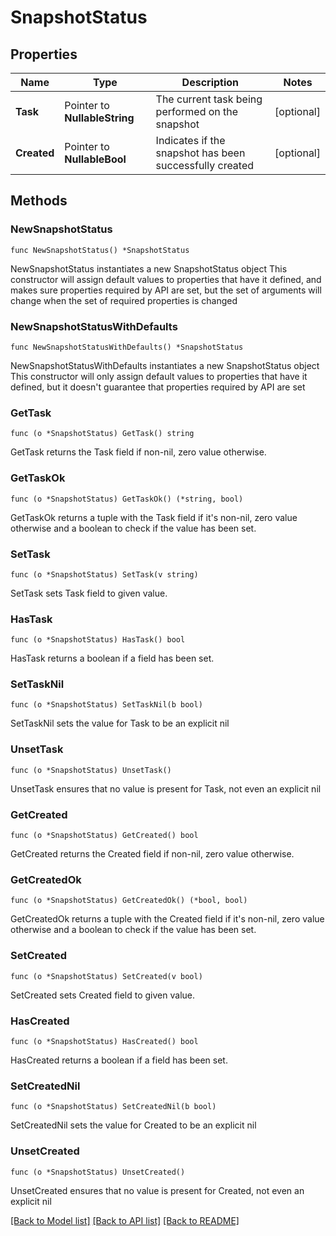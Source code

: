 # SnapshotStatus

## Properties

Name | Type | Description | Notes
------------ | ------------- | ------------- | -------------
**Task** | Pointer to **NullableString** | The current task being performed on the snapshot | [optional] 
**Created** | Pointer to **NullableBool** | Indicates if the snapshot has been successfully created | [optional] 

## Methods

### NewSnapshotStatus

`func NewSnapshotStatus() *SnapshotStatus`

NewSnapshotStatus instantiates a new SnapshotStatus object
This constructor will assign default values to properties that have it defined,
and makes sure properties required by API are set, but the set of arguments
will change when the set of required properties is changed

### NewSnapshotStatusWithDefaults

`func NewSnapshotStatusWithDefaults() *SnapshotStatus`

NewSnapshotStatusWithDefaults instantiates a new SnapshotStatus object
This constructor will only assign default values to properties that have it defined,
but it doesn't guarantee that properties required by API are set

### GetTask

`func (o *SnapshotStatus) GetTask() string`

GetTask returns the Task field if non-nil, zero value otherwise.

### GetTaskOk

`func (o *SnapshotStatus) GetTaskOk() (*string, bool)`

GetTaskOk returns a tuple with the Task field if it's non-nil, zero value otherwise
and a boolean to check if the value has been set.

### SetTask

`func (o *SnapshotStatus) SetTask(v string)`

SetTask sets Task field to given value.

### HasTask

`func (o *SnapshotStatus) HasTask() bool`

HasTask returns a boolean if a field has been set.

### SetTaskNil

`func (o *SnapshotStatus) SetTaskNil(b bool)`

 SetTaskNil sets the value for Task to be an explicit nil

### UnsetTask
`func (o *SnapshotStatus) UnsetTask()`

UnsetTask ensures that no value is present for Task, not even an explicit nil
### GetCreated

`func (o *SnapshotStatus) GetCreated() bool`

GetCreated returns the Created field if non-nil, zero value otherwise.

### GetCreatedOk

`func (o *SnapshotStatus) GetCreatedOk() (*bool, bool)`

GetCreatedOk returns a tuple with the Created field if it's non-nil, zero value otherwise
and a boolean to check if the value has been set.

### SetCreated

`func (o *SnapshotStatus) SetCreated(v bool)`

SetCreated sets Created field to given value.

### HasCreated

`func (o *SnapshotStatus) HasCreated() bool`

HasCreated returns a boolean if a field has been set.

### SetCreatedNil

`func (o *SnapshotStatus) SetCreatedNil(b bool)`

 SetCreatedNil sets the value for Created to be an explicit nil

### UnsetCreated
`func (o *SnapshotStatus) UnsetCreated()`

UnsetCreated ensures that no value is present for Created, not even an explicit nil

[[Back to Model list]](../README.md#documentation-for-models) [[Back to API list]](../README.md#documentation-for-api-endpoints) [[Back to README]](../README.md)


